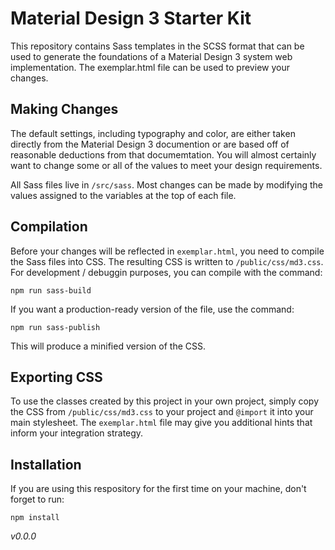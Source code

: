 # Material Design 3 Starter Kit

This repository contains Sass templates in the SCSS format that can be used to generate the foundations of a Material Design 3 system web implementation. The exemplar.html file can be used to preview your changes.

## Making Changes

The default settings, including typography and color, are either taken directly from the Material Design 3 documention or are based off of reasonable deductions from that documemtation. You will almost certainly want to change some or all of the values to meet your design requirements.

All Sass files live in `/src/sass`. Most changes can be made by modifying the values assigned to the variables at the top of each file.

## Compilation

Before your changes will be reflected in `exemplar.html`, you need to compile the Sass files into CSS. The resulting CSS is written to `/public/css/md3.css`. For development / debuggin purposes, you can compile with the command:

```
npm run sass-build
```

If you want a production-ready version of the file, use the command:

```
npm run sass-publish
```

This will produce a minified version of the CSS.

## Exporting CSS

To use the classes created by this project in your own project, simply copy the CSS from `/public/css/md3.css` to your project and `@import` it into your main stylesheet. The `exemplar.html` file may give you additional hints that inform your integration strategy.

## Installation

If you are using this respository for the first time on your machine, don't forget to run:

```
npm install
```

_v0.0.0_
